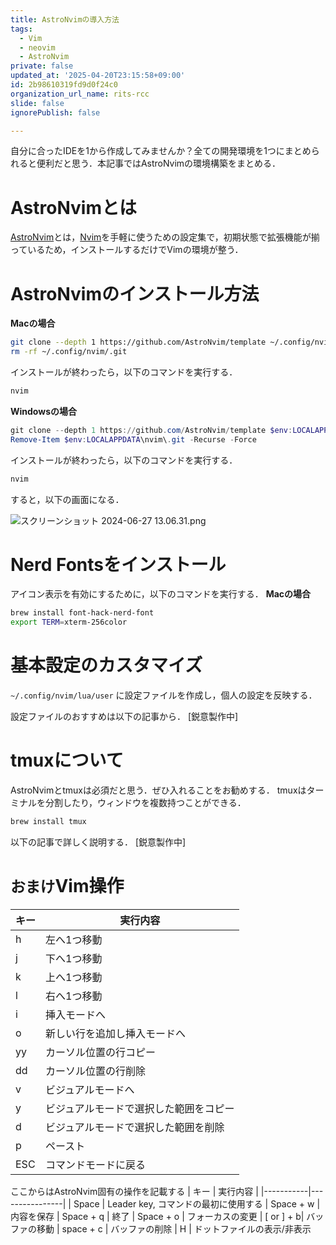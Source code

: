 ```yaml
---
title: AstroNvimの導入方法
tags:
  - Vim
  - neovim
  - AstroNvim
private: false
updated_at: '2025-04-20T23:15:58+09:00'
id: 2b98610319fd9d0f24c0
organization_url_name: rits-rcc
slide: false
ignorePublish: false

---
```

自分に合ったIDEを1から作成してみませんか？全ての開発環境を1つにまとめられると便利だと思う．本記事ではAstroNvimの環境構築をまとめる．

# AstroNvimとは
[AstroNvim](https://astronvim.com/)とは，[Nvim](https://neovim.io/)を手軽に使うための設定集で，初期状態で拡張機能が揃っているため，インストールするだけでVimの環境が整う．

# AstroNvimのインストール方法
**Macの場合**
```bash
git clone --depth 1 https://github.com/AstroNvim/template ~/.config/nvim
rm -rf ~/.config/nvim/.git
```
インストールが終わったら，以下のコマンドを実行する．
```bash
nvim
```

**Windowsの場合**
```powershell
git clone --depth 1 https://github.com/AstroNvim/template $env:LOCALAPPDATA\nvim
Remove-Item $env:LOCALAPPDATA\nvim\.git -Recurse -Force
```
インストールが終わったら，以下のコマンドを実行する．
```bash
nvim
```

すると，以下の画面になる．

![スクリーンショット 2024-06-27 13.06.31.png](https://qiita-image-store.s3.ap-northeast-1.amazonaws.com/0/3757442/1d08fab3-4c9b-88dd-b808-adcd224a5de6.png)

# Nerd Fontsをインストール
アイコン表示を有効にするために，以下のコマンドを実行する．
**Macの場合**
````bash
brew install font-hack-nerd-font 
export TERM=xterm-256color
````

# 基本設定のカスタマイズ
`~/.config/nvim/lua/user`
に設定ファイルを作成し，個人の設定を反映する．

設定ファイルのおすすめは以下の記事から．
[鋭意製作中]

# tmuxについて
AstroNvimとtmuxは必須だと思う．ぜひ入れることをお勧めする．
tmuxはターミナルを分割したり，ウィンドウを複数持つことができる．
```bash
brew install tmux
```

以下の記事で詳しく説明する．
[鋭意製作中]

# `おまけ`Vim操作
| キー      | 実行内容       |
|-----------|----------------|
| h | 左へ1つ移動
| j | 下へ1つ移動
| k | 上へ1つ移動
| l | 右へ1つ移動
| i | 挿入モードへ
| o | 新しい行を追加し挿入モードへ
| yy | カーソル位置の行コピー
| dd | カーソル位置の行削除
| v | ビジュアルモードへ
| y | ビジュアルモードで選択した範囲をコピー
| d | ビジュアルモードで選択した範囲を削除
| p | ペースト
| ESC| コマンドモードに戻る

ここからはAstroNvim固有の操作を記載する
| キー      | 実行内容          |
|-----------|----------------|
| Space | Leader key, コマンドの最初に使用する
| Space + w |  内容を保存
| Space + q | 終了
| Space + o | フォーカスの変更
| [ or ] + b| バッファの移動
| space + c | バッファの削除
| H | ドットファイルの表示/非表示


